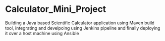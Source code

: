 # Calculator_Mini_Project
Building a Java based Scientific Calculator application using Maven build tool, integrating and develpoing using Jenkins pipeline and finally deploying it over a host machine using Ansible  
